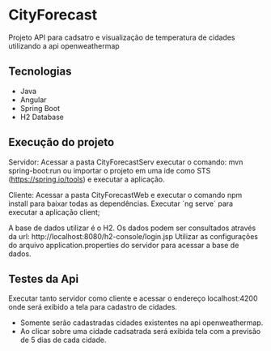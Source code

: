 # CityForecast

Projeto API para cadsatro e visualização de temperatura de cidades utilizando a api openweathermap

## Tecnologias

 - Java
 - Angular
 - Spring Boot 
 - H2 Database

## Execução do projeto

Servidor:
Acessar a pasta CityForecastServ executar o comando:  mvn spring-boot:run
ou importar o projeto em uma ide como STS (https://spring.io/tools) e executar a aplicação.

Cliente:
Acessar a pasta CityForecastWeb e executar o comando npm install para baixar todas as dependências.
Executar ´ng serve´ para executar a aplicação client;

A base de dados utilizar é o H2.
Os dados podem ser consultados através da url: 
http://localhost:8080/h2-console/login.jsp
Utilizar as configurações do arquivo application.properties do servidor para acessar a base de dados.
  
 ## Testes da Api
 
 Executar tanto servidor como cliente e acessar o endereço localhost:4200 onde será exibido a tela para cadastro de cidades.
 
 - Somente serão cadastradas cidades existentes na api openweathermap.
 - Ao clicar sobre uma cidade cadsatrada será exibida tela com a previsão de 5 dias de cada cidade.
 
 
